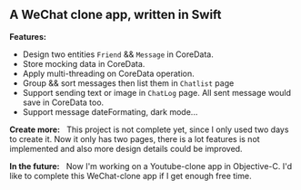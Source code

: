 ## A WeChat clone app, written in Swift

**Features:**
- Design two entities `Friend` && `Message` in CoreData.
- Store mocking data in CoreData.
- Apply multi-threading on CoreData operation.
- Group && sort messages then list them in `Chatlist` page
- Support sending text or image in `ChatLog` page. All sent message would save in CoreData too.
- Support message dateFormating, dark mode...


**Create more:**
&nbsp;
This project is not complete yet, since I only used two days to create it. Now it only has two pages, there is a lot features is not implemented and also more design details could be improved. 


**In the future:**
&nbsp;
Now I'm working on a Youtube-clone app in Objective-C. I'd like to complete this WeChat-clone app if I get enough free time.
